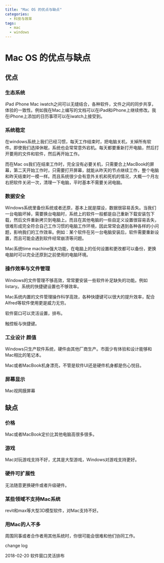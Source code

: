 ```yaml
---
title: "Mac OS 的优点与缺点"
categories:
  - 科技与效率
tags:
  - mac
  - windows
---
```


# Mac OS 的优点与缺点

## 优点
### 生态系统
iPad iPhone Mac iwatch之间可以无缝结合，各种软件，文件之间的同步共享，体验的一致性。例如我在Mac上编写的文档可以在iPad和iPhone上继续修改。我在iPhone上添加的日历事项可以在iwatch上接受到。
### 系统稳定
在windows系统上我们已经习惯，每天工作结束时，把电脑关机，关掉所有软件。即使我们选择休眠，系统也会常常意外宕机。每天都要重新打开电脑，然后打开要用的文件和软件，然后再开始工作。

而在Mac os我们在结束工作时，完全没有必要关机，只需要合上MacBook的屏幕，第二天开始工作时，只需要打开屏幕，就能从昨天的节点继续工作，整个电脑和昨天结束时一模一样。而且系统很少会有意外关机和死机的情况，大概一个月左右把软件关闭一次，清理一下电脑，平时基本不需要关闭电脑。
### 数据安全
Windows系统里备份系统或者还原，基本上就是摆设，数据很容易丢失。当我们一台电脑坏掉，需要换台电脑时，系统上的软件一般都是自己重新下载安装包下载，然后文件重新拷贝到电脑上。而且在其他电脑的一些自定义设置很容易丢失，很难形成完全符合自己工作习惯的电脑工作环境，因此常常会遇到各种各样的小问题，影响我们的工作效率。例如：某个软件在另一台电脑安装后，软件需要重新设置，而且可能会遇到软件经常崩溃等问题。

Mac系统time machine强大功能，在电脑上的任何设置和更改都可以备份，更换电脑时可以完全还原到之前使用的电脑环境。
### 操作效率与文件管理
Windows的文件管理不够高效，常常要安装一些软件补足缺失的功能。例如listary。系统的快捷键设置也不够效率。

Mac系统内置的文件管理操作科学高效，各种快捷键可以很大的提升效率，配合Alfred等软件使用更是威力无穷。

软件窗口可以灵活设置，排布。

触控板与快捷键。

### 工业设计 颜值
Windows只生产软件系统，硬件由其他厂商生产。市面少有体验和设计能够和Mac相比的笔记本。

Mac或者MacBook机身漂亮，不管是软件UI还是硬件机身都是伤心悦目。

### 屏幕显示
Mac视网膜屏幕



## 缺点
### 价格
Mac或者MacBook定价比其他电脑高很多很多。
### 游戏
Mac对玩游戏支持不好，尤其是大型游戏，Windows对游戏支持更好。
### 硬件可扩展性
无法随意更换硬件或者升级硬件。
### 某些领域不支持Mac系统
revit和max等大型3D模型软件，对Mac支持不好。
### 用Mac的人不多
周围同事或者合作者用其他系统时，你很可能会很难和他们协同工作。





change log

2018-02-20 软件窗口灵活排布
